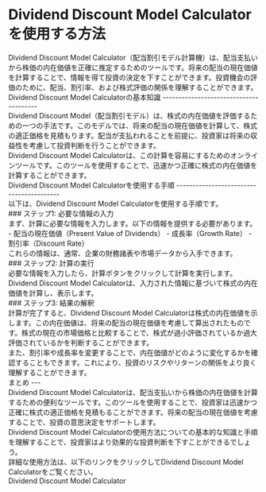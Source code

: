 Dividend Discount Model Calculatorを使用する方法
=========================================

<div>Dividend Discount Model Calculator（配当割引モデル計算機）は、配当支払いから株価の内在価値を正確に推定するためのツールです。将来の配当の現在価値を計算することで、情報を得て投資の決定を下すことができます。投資機会の評価のために、配当、割引率、および株式評価の関係を理解することができます。</div>Dividend Discount Model Calculatorの基本知識
---------------------------------------

<div>Dividend Discount Model（配当割引モデル）は、株式の内在価値を評価するための一つの手法です。このモデルでは、将来の配当の現在価値を計算して、株式の適正価格を見積もります。配当が支払われることを前提に、投資家は将来の収益性を考慮して投資判断を行うことができます。</div><div>Dividend Discount Model Calculatorは、この計算を容易にするためのオンラインツールです。このツールを使用することで、迅速かつ正確に株式の内在価値を計算することができます。</div>Dividend Discount Model Calculatorを使用する手順
-----------------------------------------

<div>以下は、Dividend Discount Model Calculatorを使用する手順です。</div>### ステップ1: 必要な情報の入力

<div>まず、計算に必要な情報を入力します。以下の情報を提供する必要があります。</div>- 配当の現在価値（Present Value of Dividends）
- 成長率（Growth Rate）
- 割引率（Discount Rate）

<div>これらの情報は、通常、企業の財務諸表や市場データから入手できます。</div>### ステップ2: 計算の実行

<div>必要な情報を入力したら、計算ボタンをクリックして計算を実行します。Dividend Discount Model Calculatorは、入力された情報に基づいて株式の内在価値を計算し、表示します。</div>### ステップ3: 結果の解釈

<div>計算が完了すると、Dividend Discount Model Calculatorは株式の内在価値を示します。この内在価値は、将来の配当の現在価値を考慮して算出されたものです。株式の現在の市場価格と比較することで、株式が過小評価されているか過大評価されているかを判断することができます。</div><div>また、割引率や成長率を変更することで、内在価値がどのように変化するかを確認することもできます。これにより、投資のリスクやリターンの関係をより良く理解することができます。</div>まとめ
---

<div>Dividend Discount Model Calculatorは、配当支払いから株価の内在価値を計算するための便利なツールです。このツールを使用することで、投資家は迅速かつ正確に株式の適正価格を見積もることができます。将来の配当の現在価値を考慮することで、投資の意思決定をサポートします。</div><div>Dividend Discount Model Calculatorの使用方法についての基本的な知識と手順を理解することで、投資家はより効果的な投資判断を下すことができるでしょう。</div><div>詳細な使用方法は、以下のリンクをクリックしてDividend Discount Model Calculatorをご覧ください。</div>Dividend Discount Model Calculator